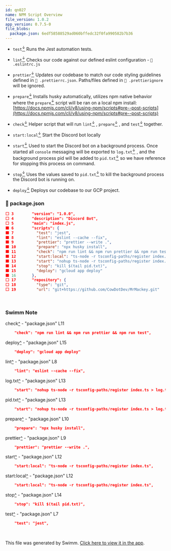 ```yaml
---
id: qn027
name: NPM Script Overview
file_version: 1.0.2
app_version: 0.7.5-0
file_blobs:
  package.json: 6edf58588529ad060bffedc32f0fa990582b7b36
---
```


*   `test`[<sup id="fUmz1">↓</sup>](#f-fUmz1) Runs the Jest automation tests.
    
*   `lint`[<sup id="1aT151">↓</sup>](#f-1aT151) Checks our code against our defined eslint configuration - `📄 .eslintrc.js`
    
*   `prettier`[<sup id="Z1QR92R">↓</sup>](#f-Z1QR92R) Updates our codebase to match our code styling guidelines defined in `📄 .prettierrc.json`. Paths/files defined in `📄 .prettierignore` will be ignored.
    
*   `prepare`[<sup id="Z1a4lAK">↓</sup>](#f-Z1a4lAK) Installs husky automatically, utilizes npm native behavior where the `prepare`[<sup id="Z1a4lAK">↓</sup>](#f-Z1a4lAK) script will be ran on a local npm install: [https://docs.npmjs.com/cli/v8/using-npm/scripts#pre--post-scripts](https://docs.npmjs.com/cli/v8/using-npm/scripts#pre--post-scripts)
    
*   `check`[<sup id="2fcnia">↓</sup>](#f-2fcnia) Helper script that will run `lint`[<sup id="1aT151">↓</sup>](#f-1aT151) , `prepare`[<sup id="Z1a4lAK">↓</sup>](#f-Z1a4lAK) , and `test`[<sup id="fUmz1">↓</sup>](#f-fUmz1) together.
    
*   `start:local`[<sup id="Z1rDUwF">↓</sup>](#f-Z1rDUwF) Start the Discord bot locally
    
*   `start`[<sup id="Z2f7tzR">↓</sup>](#f-Z2f7tzR) Used to start the Discord bot on a background process. Once started all `console` messaging will be exported to `log.txt`[<sup id="BN190">↓</sup>](#f-BN190) , and the background process pid will be added to `pid.txt`[<sup id="2qMBFF">↓</sup>](#f-2qMBFF) so we have reference for stopping this process on command.
    
*   `stop`[<sup id="12gQrP">↓</sup>](#f-12gQrP) Uses the values saved to `pid.txt`[<sup id="2qMBFF">↓</sup>](#f-2qMBFF) to kill the background process the Discord bot is running on.
    
*   `deploy`[<sup id="sU6Xy">↓</sup>](#f-sU6Xy) Deploys our codebase to our GCP project.
<!-- NOTE-swimm-snippet: the lines below link your snippet to Swimm -->
### 📄 package.json
```json
⬜ 3        "version": "1.0.0",
⬜ 4        "description": "Discord Bot",
⬜ 5        "main": "index.js",
🟩 6        "scripts": {
🟩 7          "test": "jest",
🟩 8          "lint": "eslint --cache --fix",
🟩 9          "prettier": "prettier --write .",
🟩 10         "prepare": "npx husky install",
🟩 11         "check": "npm run lint && npm run prettier && npm run test",
🟩 12         "start:local": "ts-node -r tsconfig-paths/register index.ts",
🟩 13         "start": "nohup ts-node -r tsconfig-paths/register index.ts > log.txt 2>&1 & echo $! > pid.txt",
🟩 14         "stop": "kill $(tail pid.txt)",
🟩 15         "deploy": "gcloud app deploy"
🟩 16       },
⬜ 17       "repository": {
⬜ 18         "type": "git",
⬜ 19         "url": "git+https://github.com/CowDotDev/MrMackey.git"
```

<br/>

<!-- THIS IS AN AUTOGENERATED SECTION. DO NOT EDIT THIS SECTION DIRECTLY -->
### Swimm Note

<span id="f-2fcnia">check</span>[^](#2fcnia) - "package.json" L11
```json
    "check": "npm run lint && npm run prettier && npm run test",
```

<span id="f-sU6Xy">deploy</span>[^](#sU6Xy) - "package.json" L15
```json
    "deploy": "gcloud app deploy"
```

<span id="f-1aT151">lint</span>[^](#1aT151) - "package.json" L8
```json
    "lint": "eslint --cache --fix",
```

<span id="f-BN190">log.txt</span>[^](#BN190) - "package.json" L13
```json
    "start": "nohup ts-node -r tsconfig-paths/register index.ts > log.txt 2>&1 & echo $! > pid.txt",
```

<span id="f-2qMBFF">pid.txt</span>[^](#2qMBFF) - "package.json" L13
```json
    "start": "nohup ts-node -r tsconfig-paths/register index.ts > log.txt 2>&1 & echo $! > pid.txt",
```

<span id="f-Z1a4lAK">prepare</span>[^](#Z1a4lAK) - "package.json" L10
```json
    "prepare": "npx husky install",
```

<span id="f-Z1QR92R">prettier</span>[^](#Z1QR92R) - "package.json" L9
```json
    "prettier": "prettier --write .",
```

<span id="f-Z2f7tzR">start</span>[^](#Z2f7tzR) - "package.json" L12
```json
    "start:local": "ts-node -r tsconfig-paths/register index.ts",
```

<span id="f-Z1rDUwF">start:local</span>[^](#Z1rDUwF) - "package.json" L12
```json
    "start:local": "ts-node -r tsconfig-paths/register index.ts",
```

<span id="f-12gQrP">stop</span>[^](#12gQrP) - "package.json" L14
```json
    "stop": "kill $(tail pid.txt)",
```

<span id="f-fUmz1">test</span>[^](#fUmz1) - "package.json" L7
```json
    "test": "jest",
```

<br/>

This file was generated by Swimm. [Click here to view it in the app](https://app.swimm.io/repos/Z2l0aHViJTNBJTNBTXJNYWNrZXklM0ElM0FDb3dEb3REZXY=/docs/qn027).
